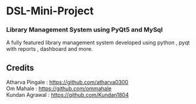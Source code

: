 # DSL-Mini-Project
### Library Management System using PyQt5 and MySql <br/>
A fully featured library management system developed using python , pyqt with reports , dashboard and more.

## Credits
Atharva Pingale : <a href="https://github.com/atharva0300">https://github.com/atharva0300<br/>
Om Mahale : <a href ="https://github.com/ommahale">https://github.com/ommahale<br/>
Kundan Agrawal : <a href = "https://github.com/Kundan1804">https://github.com/Kundan1804<br/>
